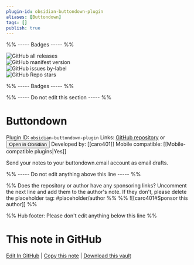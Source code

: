 ```yaml
---
plugin-id: obsidian-buttondown-plugin
aliases: [Buttondown]
tags: []
publish: true
---
```


%% ----- Badges ----- %%

![GitHub all releases](https://img.shields.io/github/downloads/caro401/obsidian-buttondown/total?color=573E7A&logo=github&style=for-the-badge)  
![GitHub manifest version](https://img.shields.io/github/manifest-json/v/caro401/obsidian-buttondown?color=573E7A&logo=github&style=for-the-badge)  
![GitHub issues by-label](https://img.shields.io/github/issues/caro401/obsidian-buttondown/help%20wanted?color=573E7A&logo=github&style=for-the-badge)  
![GitHub Repo stars](https://img.shields.io/github/stars/caro401/obsidian-buttondown?color=573E7A&logo=github&style=for-the-badge)

%% ----- Badges ----- %%

%% ----- Do not edit this section ----- %%

# Buttondown

Plugin ID: `obsidian-buttondown-plugin`
Links: [GitHub repository](https://github.com/caro401/obsidian-buttondown) or [<button id=HH>Open in Obsidian</button>](obsidian://show-plugin?id=obsidian-buttondown-plugin)
Developed by: [[caro401]]
Mobile compatible: [[Mobile-compatible plugins|Yes]]

Send your notes to your buttondown.email account as email drafts.

%% ----- Do not edit anything above this line ----- %%

%% Does the repository or author have any sponsoring links? Uncomment the next line and add them to the author's note. If they don't, please delete the placeholder tag: #placeholder/author %%
%% ![[caro401#Sponsor this author]] %%

%% Hub footer: Please don't edit anything below this line %%

# This note in GitHub

<span class="git-footer">[Edit In GitHub](https://github.dev/obsidian-community/obsidian-hub/blob/main/02%20-%20Community%20Expansions/02.05%20All%20Community%20Expansions/Plugins/obsidian-buttondown-plugin.md "git-hub-edit-note") | [Copy this note](https://raw.githubusercontent.com/obsidian-community/obsidian-hub/main/02%20-%20Community%20Expansions/02.05%20All%20Community%20Expansions/Plugins/obsidian-buttondown-plugin.md "git-hub-copy-note") | [Download this vault](https://github.com/obsidian-community/obsidian-hub/archive/refs/heads/main.zip "git-hub-download-vault") </span>
